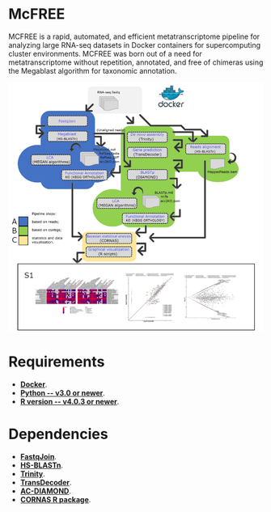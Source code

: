 # McFREE

MCFREE is a rapid, automated, and efficient metatranscriptome pipeline for analyzing large RNA-seq datasets in Docker containers for supercomputing cluster environments. MCFREE was born out of a need for metatranscriptome without repetition, annotated, and free of chimeras using the Megablast algorithm for taxonomic annotation.

![Workflow](McFREE.png)

# Requirements 

* **[Docker](https://www.docker.com/)**.
* **[Python -- v3.0 or newer](https://www.python.org/)**.
* **[R version -- v4.0.3 or newer](https://cran.r-project.org/)**.

# Dependencies 

* **[FastqJoin](https://github.com/ExpressionAnalysis/ea-utils/blob/wiki/FastqJoin.md)**.
* **[HS-BLASTn](https://github.com/chenying2016/queries/tree/master/hs-blastn-src)**.
* **[Trinity](https://github.com/trinityrnaseq/trinityrnaseq)**.
* **[TransDecoder](https://github.com/TransDecoder/TransDecoder/wiki)**.
* **[AC-DIAMOND](https://github.com/Maihj/AC-DIAMOND)**.
* **[CORNAS R package](https://github.com/joel-lzb/CORNAS)**.
